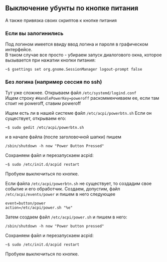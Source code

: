 ## Выключение убунты по кнопке питания
А также привязка своих скриптов к кнопке питания

### Если вы залогинились
Под логином имеется ввиду ввод логина и пароля в графическом интерфейсе.    
В таком случае все просто - убираем запуск диалогового окна, которое вызывается при 
нажатии кнопки питания:   
   
```shell 
~$ gsettings set org.gnome.SessionManager logout-prompt false
```

### Без логина (например сессия по ssh)
Тут уже сложнее. Открываем файл ``/etc/systemd/logind.conf``   
Ищем строку ``#HandlePowerKey=poweroff`` раскомменчиваем ее, если там стоит не poweroff, ставим poweroff  
    
Ищем есть ли в нашей системе файл ``/etc/acpi/powerbtn.sh``
Если он существует, открываем его:   

```shell
~$ sudo gedit /etc/acpi/powerbtn.sh
```

и в начале файла (после заголовочной шапки) пишем 
```shell
/sbin/shutdown -h now "Power Button Pressed"
```

Сохраняем файл и перезапускаем acpid:
```shell
~$ sudo /etc/init.d/acpid restart
``` 

Пробуем выключиться по кнопке.

Если файла ``/etc/acpi/powerbtn.sh`` не существует, то создадим свое событие и его обработчик.
Создаем, допустим, файл ``/etc/acpi/events/power`` и пишем в него следующее   

```shell
event=button/power
action=/etc/acpi/power.sh "%e"
```

Затем создаем файл ``/etc/acpi/power.sh`` и пишем в него:

```shell
/sbin/shutdown -h now "Power button pressed"
```

Сохраняем файл и перезапускаем acpid:
```shell
~$ sudo /etc/init.d/acpid restart
``` 

Пробуем выключиться по кнопке.